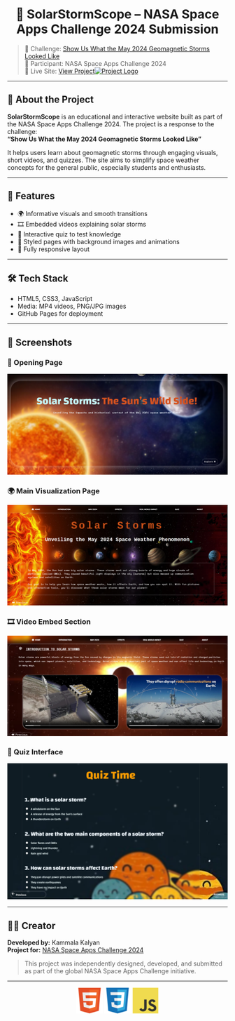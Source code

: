 <h1 align="center">🌌 SolarStormScope – NASA Space Apps Challenge 2024 Submission</h1>

> 📅 Challenge: [Show Us What the May 2024 Geomagnetic Storms Looked Like](https://www.spaceappschallenge.org/nasa-space-apps-2024/challenges/show-us-what-the-may-2024-geomagnetic-storms-looked-like/)  
> 🎯 Participant: NASA Space Apps Challenge 2024  
> 🔗 Live Site: [View Project<img src="https://th.bing.com/th/id/R.3ab61b2566db7a3ea287c84cbe366a83?rik=Lkm%2buIkQWyV%2fxg&riu=http%3a%2f%2fpluspng.com%2fimg-png%2fsun-png-bright-sun-2249.png&ehk=RFiM7TYhJPpGfUBJjrBSqgbayQ%2bQ1B8qv7ZO9WW9Uv8%3d&risl=&pid=ImgRaw&r=0" type="image/png" alt="Project Logo" width="60"/>](https://kammala-kalyan.github.io/NasaSpaceAppChallenge/page1.html)

---

## 📖 About the Project

**SolarStormScope** is an educational and interactive website built as part of the NASA Space Apps Challenge 2024. The project is a response to the challenge:  
**“Show Us What the May 2024 Geomagnetic Storms Looked Like”**

It helps users learn about geomagnetic storms through engaging visuals, short videos, and quizzes. The site aims to simplify space weather concepts for the general public, especially students and enthusiasts.

---

## 🧩 Features

- 🌍 Informative visuals and smooth transitions
- 🎞️ Embedded videos explaining solar storms
- 🧠 Interactive quiz to test knowledge
- 🎨 Styled pages with background images and animations
- 📱 Fully responsive layout

---

## 🛠️ Tech Stack

- HTML5, CSS3, JavaScript
- Media: MP4 videos, PNG/JPG images
- GitHub Pages for deployment

---
## 📸 Screenshots

### 🚀 Opening Page
![Opening Page](https://github.com/kammala-kalyan/SolarStormScope/blob/main/Opening_Page.png
)

### 🌍 Main Visualization Page
![Main Page](https://github.com/kammala-kalyan/SolarStormScope/blob/main/Main_Page.png)

### 🎞️ Video Embed Section
![Videos Page](https://github.com/kammala-kalyan/SolarStormScope/blob/main/videos_page.png)

### 🧠 Quiz Interface
![Quiz Page](https://github.com/kammala-kalyan/SolarStormScope/blob/main/quiz_page.png)

---
## 🙋‍♂️ Creator

**Developed by:** Kammala Kalyan  
**Project for:** [NASA Space Apps Challenge 2024](https://www.spaceappschallenge.org/nasa-space-apps-2024/challenges/show-us-what-the-may-2024-geomagnetic-storms-looked-like/)

> This project was independently designed, developed, and submitted as part of the global NASA Space Apps Challenge initiative.
---
<p align="center">
  <img src="https://raw.githubusercontent.com/devicons/devicon/master/icons/html5/html5-original.svg" alt="HTML5 Logo" width="60"/>
  <img src="https://raw.githubusercontent.com/devicons/devicon/master/icons/css3/css3-original.svg" alt="CSS3 Logo" width="60"/>
  <img src="https://raw.githubusercontent.com/devicons/devicon/master/icons/javascript/javascript-original.svg" alt="JavaScript Logo" width="60"/>
</p>
